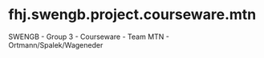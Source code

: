 # fhj.swengb.project.courseware.mtn
SWENGB - Group 3 - Courseware - Team MTN - Ortmann/Spalek/Wageneder
